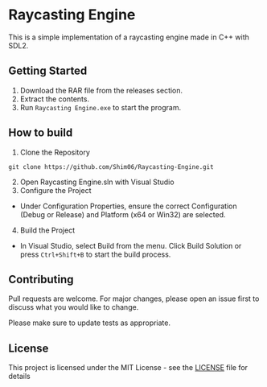 # Raycasting Engine

This is a simple implementation of a raycasting engine made in C++ with SDL2. 

## Getting Started

1. Download the RAR file from the releases section.
2. Extract the contents.
3. Run `Raycasting Engine.exe` to start the program.

## How to build

1. Clone the Repository 
```
git clone https://github.com/Shim06/Raycasting-Engine.git
```
2. Open Raycasting Engine.sln with Visual Studio
3. Configure the Project
- Under Configuration Properties, ensure the correct Configuration (Debug or Release) and Platform (x64 or Win32) are selected.

4. Build the Project
- In Visual Studio, select Build from the menu.
Click Build Solution or press `Ctrl+Shift+B` to start the build process.

## Contributing

Pull requests are welcome. For major changes, please open an issue first
to discuss what you would like to change.

Please make sure to update tests as appropriate.

## License

This project is licensed under the MIT License - see the [LICENSE](LICENSE) file for details